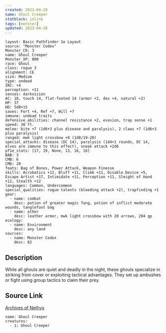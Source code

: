 ```yaml
---
created: 2023-04-28
name: Ghoul Creeper
statblock: inline
tags: [monster]
updated: 2023-04-28
---
```

```statblock
layout: Basic Pathfinder 1e Layout
source: "Monster Codex"
Monster_CR: 3
name: Ghoul Creeper
Monster_XP: 800
race: Ghoul
class: rogue 3
alignment: CE
size: Medium
type: undead
INI: +4
perception: +11
senses: darkvision
AC: 18, touch 14, flat-footed 14 (armor +2, dex +4, natural +2)
HP: 37
HD: 5d8+15
saves: Fort +4, Ref +7, Will +7
immune: undead traits
defensive_abilities: channel resistance +2, evasion, trap sense +1
speed: 30 ft.
melee: bite +7 (1d6+3 plus disease and paralysis), 2 claws +7 (1d6+3 plus paralysis)
ranged: mwk light crossbow +8 (1d8/19-20)
special_attacks: disease (DC 14), paralysis (1d4+1 rounds, DC 14, elves are immune to this effect), sneak attack +2d6
pf1e_stats: [17, 19, None, 13, 16, 16]
BAB: 3
CMB: 6
CMD: 20
feats: Bag of Bones, Power Attack, Weapon Finesse
skills: Acrobatics +12, Bluff +11, Climb +11, Disable Device +5, Escape Artist +17, Intimidate +11, Perception +11, Sleight of Hand +12, Stealth +12
languages: Common, Undercommon
special_qualities: rogue talents (bleeding attack +2), trapfinding +1
gear:
  - name: combat
    desc: potion of greater magic fang, potion of inflict moderate wounds, tanglefoot bag
  - name: other
    desc: leather armor, mwk light crossbow with 20 arrows, 204 gp
ecology:
  - name: Environment
    desc: any land
sources:
  - name: Monster Codex
    desc: 82
```
## Description
While all ghouls are quiet and deadly in the night, these ghouls specialize in striking from cover or exploiting tactical advantages. They set up ambushes or fight using group tactics to claim their prey.
## Source Link
[Archives of Nethys](https://aonprd.com/MonsterDisplay.aspx?ItemName=Ghoul%20Creeper)
```encounter-table
name: Ghoul Creeper
creatures:
  - 1: Ghoul Creeper
```

